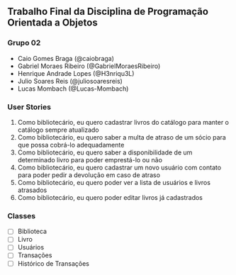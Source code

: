 ## Trabalho Final da Disciplina de Programação Orientada a Objetos

### Grupo 02
- Caio Gomes Braga (@caiobraga)
- Gabriel Moraes Ribeiro (@GabrielMoraesRibeiro)
- Henrique Andrade Lopes (@H3nriqu3L)
- Julio Soares Reis (@juliosoaresreis)
- Lucas Mombach (@Lucas-Mombach)

### User Stories
1. Como bibliotecário, eu quero cadastrar livros do catálogo para manter o catálogo sempre atualizado
2. Como bibliotecário, eu quero saber a multa de atraso de um sócio para que possa cobrá-lo adequadamente
3. Como bibliotecário, eu  quero saber a disponibilidade de um determinado livro para poder emprestá-lo ou não
4. Como bibliotecário, eu quero cadastrar um novo usuário com contato para poder pedir a devolução em caso de atraso
5. Como bibliotecário, eu quero poder ver a lista de usuários e livros atrasados
6. Como bibliotecário, eu quero poder editar livros já cadastrados

### Classes
- [ ] Biblioteca
- [ ] Livro
- [ ] Usuários
- [ ] Transações
- [ ] Histórico de Transações